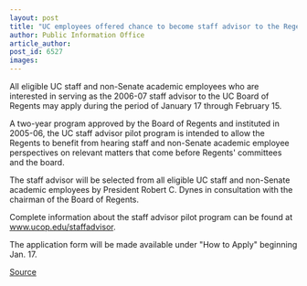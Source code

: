 ```yaml
---
layout: post
title: "UC employees offered chance to become staff advisor to the Regents"
author: Public Information Office
article_author: 
post_id: 6527
images:
---
```


<a name="content" id="content"></a>
<p>
  All eligible UC staff and non-Senate academic employees who are interested in serving as the 2006-07 staff advisor to the UC Board of Regents may apply during the period of January 17 through February 15.
</p>
<p>
  A two-year program approved by the Board of Regents and instituted in 2005-06, the UC staff advisor pilot program is intended to allow the Regents to benefit from hearing staff and non-Senate academic employee perspectives on relevant matters that come before Regents' committees and the board.
</p>
<p>
  The staff advisor will be selected from all eligible UC staff and non-Senate academic employees by President Robert C. Dynes in consultation with the chairman of the Board of Regents.
</p>
<p>
  Complete information about the staff advisor pilot program can be found at <a href="http://www.ucop.edu/staffadvisor/">www.ucop.edu/staffadvisor</a>.
</p>
<p>
  The application form will be made available under "How to Apply" beginning Jan. 17.
</p>
<p><a href="http://www1.ucsc.edu/currents/05-06/01-16/brief-advisor.asp" title="Permalink to brief-advisor">Source</a></p>
